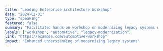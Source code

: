 ```yaml
---
title: "Leading Enterprise Architecture Workshop"
date: "2024-02-01"
type: "speaking"
featured: false
summary: "Facilitated hands-on workshop on modernizing legacy systems while maintaining operational excellence"
labels: ["workshop", "automotive", "legacy-modernization"]
link: "https://example.com/automotive-workshop"
impact: "Enhanced understanding of modernizing legacy systems"
---
```

